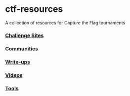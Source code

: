 # ctf-resources
A collection of resources for Capture the Flag tournaments

### [Challenge Sites](challengesites.md)
### [Communities](communities.md)
### [Write-ups](writeups.md)
### [Videos](videos.md)
### [Tools](tools.md)

